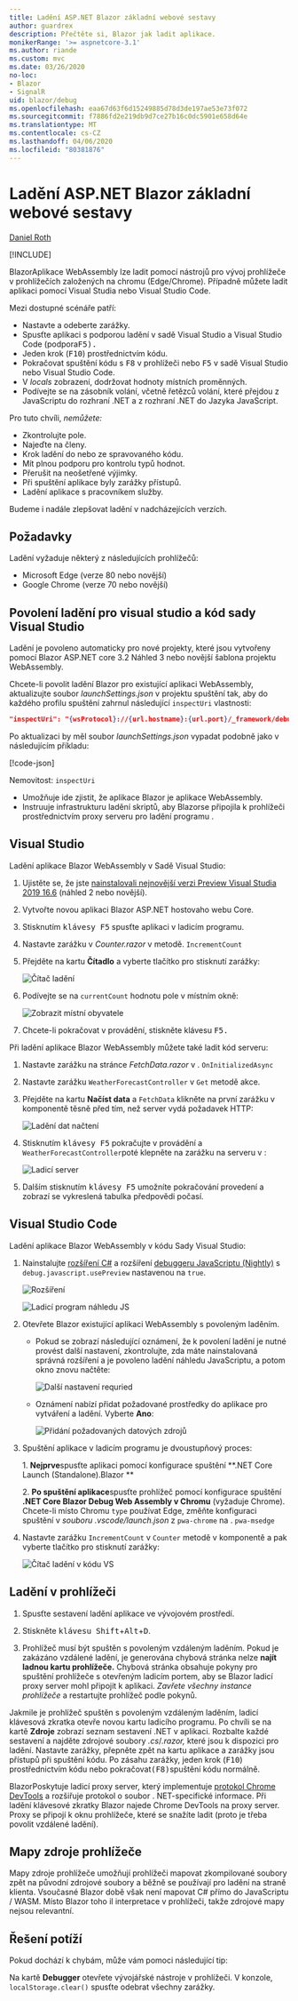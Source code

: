 ```yaml
---
title: Ladění ASP.NET Blazor základní webové sestavy
author: guardrex
description: Přečtěte si, Blazor jak ladit aplikace.
monikerRange: '>= aspnetcore-3.1'
ms.author: riande
ms.custom: mvc
ms.date: 03/26/2020
no-loc:
- Blazor
- SignalR
uid: blazor/debug
ms.openlocfilehash: eaa67d63f6d15249885d78d3de197ae53e73f072
ms.sourcegitcommit: f7886fd2e219db9d7ce27b16c0dc5901e658d64e
ms.translationtype: MT
ms.contentlocale: cs-CZ
ms.lasthandoff: 04/06/2020
ms.locfileid: "80381876"
---
```

# <a name="debug-aspnet-core-opno-locblazor-webassembly"></a>Ladění ASP.NET Blazor základní webové sestavy

[Daniel Roth](https://github.com/danroth27)

[!INCLUDE[](~/includes/blazorwasm-preview-notice.md)]

BlazorAplikace WebAssembly lze ladit pomocí nástrojů pro vývoj prohlížeče v prohlížečích založených na chromu (Edge/Chrome).  Případně můžete ladit aplikaci pomocí Visual Studia nebo Visual Studio Code.

Mezi dostupné scénáře patří:

* Nastavte a odeberte zarážky.
* Spusťte aplikaci s podporou ladění v sadě Visual Studio a Visual Studio Code (podpora<kbd>F5).</kbd>
* Jeden krok (<kbd>F10</kbd>) prostřednictvím kódu.
* Pokračovat spuštění kódu s <kbd>F8</kbd> v prohlížeči nebo <kbd>F5</kbd> v sadě Visual Studio nebo Visual Studio Code.
* V *locals* zobrazení, dodržovat hodnoty místních proměnných.
* Podívejte se na zásobník volání, včetně řetězců volání, které přejdou z JavaScriptu do rozhraní .NET a z rozhraní .NET do Jazyka JavaScript.

Pro tuto chvíli, *nemůžete:*

* Zkontrolujte pole.
* Najeďte na členy.
* Krok ladění do nebo ze spravovaného kódu.
* Mít plnou podporu pro kontrolu typů hodnot.
* Přerušit na neošetřené výjimky.
* Při spuštění aplikace byly zarážky přístupů.
* Ladění aplikace s pracovníkem služby.

Budeme i nadále zlepšovat ladění v nadcházejících verzích.

## <a name="prerequisites"></a>Požadavky

Ladění vyžaduje některý z následujících prohlížečů:

* Microsoft Edge (verze 80 nebo novější)
* Google Chrome (verze 70 nebo novější)

## <a name="enable-debugging-for-visual-studio-and-visual-studio-code"></a>Povolení ladění pro visual studio a kód sady Visual Studio

Ladění je povoleno automaticky pro nové projekty, které jsou vytvořeny pomocí Blazor ASP.NET core 3.2 Náhled 3 nebo novější šablona projektu WebAssembly.

Chcete-li povolit ladění Blazor pro existující aplikaci WebAssembly, aktualizujte soubor *launchSettings.json* v projektu spuštění tak, aby do každého profilu spuštění zahrnul následující `inspectUri` vlastnosti:

```json
"inspectUri": "{wsProtocol}://{url.hostname}:{url.port}/_framework/debug/ws-proxy?browser={browserInspectUri}"
```

Po aktualizaci by měl soubor *launchSettings.json* vypadat podobně jako v následujícím příkladu:

[!code-json[](debug/launchSettings.json?highlight=14,22)]

Nemovitost: `inspectUri`

* Umožňuje ide zjistit, že aplikace Blazor je aplikace WebAssembly.
* Instruuje infrastrukturu ladění skriptů, aby Blazorse připojila k prohlížeči prostřednictvím proxy serveru pro ladění programu .

## <a name="visual-studio"></a>Visual Studio

Ladění aplikace Blazor WebAssembly v Sadě Visual Studio:

1. Ujistěte se, že jste [nainstalovali nejnovější verzi Preview Visual Studia 2019 16.6](https://visualstudio.com/preview) (náhled 2 nebo novější).
1. Vytvořte novou aplikaci Blazor ASP.NET hostovaho webu Core.
1. Stisknutím <kbd>klávesy F5</kbd> spusťte aplikaci v ladicím programu.
1. Nastavte zarážku v *Counter.razor* v metodě. `IncrementCount`
1. Přejděte na kartu **Čítadlo** a vyberte tlačítko pro stisknutí zarážky:

   ![Čítač ladění](https://devblogs.microsoft.com/aspnet/wp-content/uploads/sites/16/2020/03/vs-debug-counter.png)

1. Podívejte se na `currentCount` hodnotu pole v místním okně:

   ![Zobrazit místní obyvatele](https://devblogs.microsoft.com/aspnet/wp-content/uploads/sites/16/2020/03/vs-debug-locals.png)

1. Chcete-li pokračovat v provádění, stiskněte klávesu <kbd>F5.</kbd>

Při ladění aplikace Blazor WebAssembly můžete také ladit kód serveru:

1. Nastavte zarážku na stránce *FetchData.razor* v . `OnInitializedAsync`
1. Nastavte zarážku `WeatherForecastController` v `Get` metodě akce.
1. Přejděte na kartu **Načíst data** a `FetchData` klikněte na první zarážku v komponentě těsně před tím, než server vydá požadavek HTTP:

   ![Ladění dat načtení](https://devblogs.microsoft.com/aspnet/wp-content/uploads/sites/16/2020/03/vs-debug-fetch-data.png)

1. Stisknutím <kbd>klávesy F5</kbd> pokračujte v provádění a `WeatherForecastController`poté klepněte na zarážku na serveru v :

   ![Ladicí server](https://devblogs.microsoft.com/aspnet/wp-content/uploads/sites/16/2020/03/vs-debug-server.png)

1. Dalším stisknutím <kbd>klávesy F5</kbd> umožníte pokračování provedení a zobrazí se vykreslená tabulka předpovědi počasí.

## <a name="visual-studio-code"></a>Visual Studio Code

Ladění aplikace Blazor WebAssembly v kódu Sady Visual Studio:
 
1. Nainstalujte [rozšíření C#](https://marketplace.visualstudio.com/items?itemName=ms-dotnettools.csharp) a rozšíření [debuggeru JavaScriptu (Nightly)](https://marketplace.visualstudio.com/items?itemName=ms-vscode.js-debug-nightly) s `debug.javascript.usePreview` nastavenou na `true`.

   ![Rozšíření](https://devblogs.microsoft.com/aspnet/wp-content/uploads/sites/16/2020/03/vscode-extensions.png)

   ![Ladicí program náhledu JS](https://devblogs.microsoft.com/aspnet/wp-content/uploads/sites/16/2020/03/vscode-js-use-preview.png)

1. Otevřete Blazor existující aplikaci WebAssembly s povoleným laděním.

   * Pokud se zobrazí následující oznámení, že k povolení ladění je nutné provést další nastavení, zkontrolujte, zda máte nainstalovaná správná rozšíření a je povoleno ladění náhledu JavaScriptu, a potom okno znovu načtěte:

     ![Další nastavení requried](https://devblogs.microsoft.com/aspnet/wp-content/uploads/sites/16/2020/03/vscode-additional-setup.png)

   * Oznámení nabízí přidat požadované prostředky do aplikace pro vytváření a ladění. Vyberte **Ano**:

     ![Přidání požadovaných datových zdrojů](https://devblogs.microsoft.com/aspnet/wp-content/uploads/sites/16/2020/03/vscode-required-assets.png)

1. Spuštění aplikace v ladicím programu je dvoustupňový proces:

   1\. **Nejprve**spusťte aplikaci pomocí konfigurace spuštění **.NET Core Launch (Standalone).Blazor **

   2\. **Po spuštění aplikace**spusťte prohlížeč pomocí konfigurace spuštění **.NET Core Blazor Debug Web Assembly v Chromu** (vyžaduje Chrome). Chcete-li místo Chromu `type` používat Edge, změňte konfiguraci spuštění v *souboru .vscode/launch.json* z `pwa-chrome` na . `pwa-msedge`

1. Nastavte zarážku `IncrementCount` v `Counter` metodě v komponentě a pak vyberte tlačítko pro stisknutí zarážky:

   ![Čítač ladění v kódu VS](https://devblogs.microsoft.com/aspnet/wp-content/uploads/sites/16/2020/03/vscode-debug-counter.png)

## <a name="debug-in-the-browser"></a>Ladění v prohlížeči

1. Spusťte sestavení ladění aplikace ve vývojovém prostředí.

1. Stiskněte <kbd>klávesu Shift</kbd>+<kbd>Alt</kbd>+<kbd>D</kbd>.

1. Prohlížeč musí být spuštěn s povoleným vzdáleným laděním. Pokud je zakázáno vzdálené ladění, je generována chybová stránka nelze **najít ladnou kartu prohlížeče.** Chybová stránka obsahuje pokyny pro spuštění prohlížeče s otevřeným ladicím portem, aby se Blazor ladicí proxy server mohl připojit k aplikaci. *Zavřete všechny instance prohlížeče* a restartujte prohlížeč podle pokynů.

Jakmile je prohlížeč spuštěn s povoleným vzdáleným laděním, ladicí klávesová zkratka otevře novou kartu ladicího programu. Po chvíli se na kartě **Zdroje** zobrazí seznam sestavení .NET v aplikaci. Rozbalte každé sestavení a najděte zdrojové soubory *.cs*/*.razor,* které jsou k dispozici pro ladění. Nastavte zarážky, přepněte zpět na kartu aplikace a zarážky jsou přístupů při spuštění kódu. Po zásahu zarážky, jeden krok (<kbd>F10</kbd>) prostřednictvím kódu nebo pokračovat<kbd>(F8)</kbd>spuštění kódu normálně.

BlazorPoskytuje ladicí proxy server, který implementuje [protokol Chrome DevTools](https://chromedevtools.github.io/devtools-protocol/) a rozšiřuje protokol o soubor . NET-specifické informace. Při ladění klávesové zkratky Blazor najede Chrome DevTools na proxy server. Proxy se připojí k oknu prohlížeče, které se snažíte ladit (proto je třeba povolit vzdálené ladění).

## <a name="browser-source-maps"></a>Mapy zdroje prohlížeče

Mapy zdroje prohlížeče umožňují prohlížeči mapovat zkompilované soubory zpět na původní zdrojové soubory a běžně se používají pro ladění na straně klienta. Vsoučasné Blazor době však není mapovat C# přímo do JavaScriptu / WASM. Místo Blazor toho il interpretace v prohlížeči, takže zdrojové mapy nejsou relevantní.

## <a name="troubleshoot"></a>Řešení potíží

Pokud dochází k chybám, může vám pomoci následující tip:

Na kartě **Debugger** otevřete vývojářské nástroje v prohlížeči. V konzole, `localStorage.clear()` spusťte odebrat všechny zarážky.
